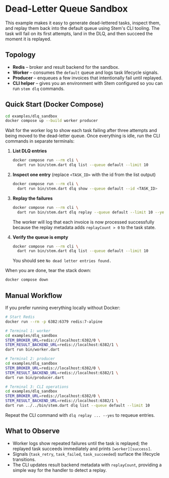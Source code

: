 # Dead-Letter Queue Sandbox

This example makes it easy to generate dead-lettered tasks, inspect them, and
replay them back into the default queue using Stem's CLI tooling. The task will
fail on its first attempts, land in the DLQ, and then succeed the moment it is
replayed.

## Topology

- **Redis** – broker and result backend for the sandbox.
- **Worker** – consumes the `default` queue and logs task lifecycle signals.
- **Producer** – enqueues a few invoices that intentionally fail until replayed.
- **CLI helper** – gives you an environment with Stem configured so you can run
  `stem dlq` commands.

## Quick Start (Docker Compose)

```bash
cd examples/dlq_sandbox
docker compose up --build worker producer
```

Wait for the worker log to show each task failing after three attempts and being
moved to the dead-letter queue. Once everything is idle, run the CLI commands in
separate terminals:

1. **List DLQ entries**

   ```bash
   docker compose run --rm cli \
     dart run bin/stem.dart dlq list --queue default --limit 10
   ```

2. **Inspect one entry** (replace `<TASK_ID>` with the id from the list output)

   ```bash
   docker compose run --rm cli \
     dart run bin/stem.dart dlq show --queue default --id <TASK_ID>
   ```

3. **Replay the failures**

   ```bash
   docker compose run --rm cli \
     dart run bin/stem.dart dlq replay --queue default --limit 10 --yes
   ```

   The worker will log that each invoice is now processed successfully because
the replay metadata adds `replayCount > 0` to the task state.

4. **Verify the queue is empty**

   ```bash
   docker compose run --rm cli \
     dart run bin/stem.dart dlq list --queue default --limit 10
   ```

   You should see `No dead letter entries found.`

When you are done, tear the stack down:

```bash
docker compose down
```

## Manual Workflow

If you prefer running everything locally without Docker:

```bash
# Start Redis
docker run --rm -p 6382:6379 redis:7-alpine

# Terminal 1: worker
cd examples/dlq_sandbox
STEM_BROKER_URL=redis://localhost:6382/0 \
STEM_RESULT_BACKEND_URL=redis://localhost:6382/1 \
dart run bin/worker.dart

# Terminal 2: producer
cd examples/dlq_sandbox
STEM_BROKER_URL=redis://localhost:6382/0 \
STEM_RESULT_BACKEND_URL=redis://localhost:6382/1 \
dart run bin/producer.dart

# Terminal 3: CLI operations
cd examples/dlq_sandbox
STEM_BROKER_URL=redis://localhost:6382/0 \
STEM_RESULT_BACKEND_URL=redis://localhost:6382/1 \
dart run ../../bin/stem.dart dlq list --queue default --limit 10
```

Repeat the CLI command with `dlq replay ... --yes` to requeue entries.

## What to Observe

- Worker logs show repeated failures until the task is replayed; the replayed
  task succeeds immediately and prints `[worker][success]`.
- Signals (`task_retry`, `task_failed`, `task_succeeded`) surface the lifecycle
  transitions.
- The CLI updates result backend metadata with `replayCount`, providing a simple
  way for the handler to detect a replay.
